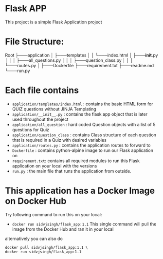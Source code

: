 # Flask APP
This project is a simple Flask Application project

# File Structure:
Root
├───application
│    ├───templates
│    │         └───index.html
│    ├───__init__.py
│    │
│    ├───all_questions.py
│    │
│    ├───question_class.py
│    │
│    └───routes.py
│
├───Dockerfile
├───requirement.txt
├───readme.md
└───run.py

# Each file contains
- ```application/templates/index.html```   : contains the basic HTML form for QUIZ questions without JINJA Templating
- ```application/__init__.py```   : contains the flask app object that is later used throughout the project
- ```application/all_question```  : hard coded Question objects with a list of 5 questions for Quiz
- ```application/question_class``` : contains Class structure of each question that is required in a Quiz with desired variables
- ```application/routes.py```  : contains the application routes to forward to
- ```Dockerfile``` : contains python-alpine image to run our Flask application on
- ```requirement.txt```: contains all required modules to run this Flask application on your local with the versions
- ```run.py``` : the main file that runs the application from outside.


# This application has a Docker Image on Docker Hub
Try following command to run this on your local:

- ``` docker run sidvjsingh/flask_app:1.1 ```
This single command will pull the image from the Docker Hub and ran it in your local

alternatively you can also do

```
docker pull sidvjsingh/flask_app:1.1 \
docker run sidvjsingh/flask_app:1.1
```